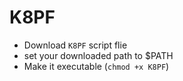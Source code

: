 # K8PF

- Download `K8PF` script flie
- set your downloaded path to $PATH
- Make it executable (`chmod +x K8PF`)
